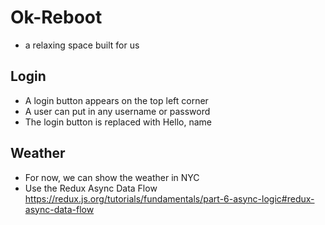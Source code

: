 # Ok-Reboot
* a  relaxing  space  built  for  us

## Login
* A login button appears on the top left corner
* A user can put in any username or password
* The login button is replaced with Hello, name

## Weather
* For now, we can show the weather in NYC
* Use the Redux Async Data Flow https://redux.js.org/tutorials/fundamentals/part-6-async-logic#redux-async-data-flow
